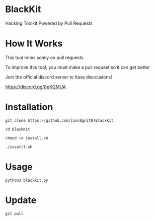 # BlackKit

Hacking Toolkit Powered by Pull Requests

# How It Works

This tool relies solely on pull requests

To improve this tool, you must make a pull request so it can get better

Join the official discord server to have disccusions!

https://discord.gg/8pKQMUA

# Installation

`git clone https://github.com/iinc0gnit0/BlackKit`

`cd BlackKit`

`chmod +x install.sh`

`./insatll.sh`

# Usage

`python3 blackkit.py`

# Update

`git pull`
